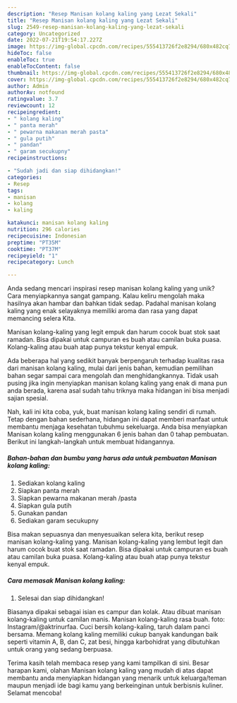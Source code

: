 ```yaml
---
description: "Resep Manisan kolang kaling yang Lezat Sekali"
title: "Resep Manisan kolang kaling yang Lezat Sekali"
slug: 2549-resep-manisan-kolang-kaling-yang-lezat-sekali
category: Uncategorized
date: 2022-07-21T19:54:17.227Z
image: https://img-global.cpcdn.com/recipes/555413726f2e8294/680x482cq70/manisan-kolang-kaling-foto-resep-utama.jpg
hideToc: false
enableToc: true
enableTocContent: false
thumbnail: https://img-global.cpcdn.com/recipes/555413726f2e8294/680x482cq70/manisan-kolang-kaling-foto-resep-utama.jpg
cover: https://img-global.cpcdn.com/recipes/555413726f2e8294/680x482cq70/manisan-kolang-kaling-foto-resep-utama.jpg
author: Admin
authorAv: notfound
ratingvalue: 3.7
reviewcount: 12
recipeingredient:
- " kolang kaling"
- " panta merah"
- " pewarna makanan merah pasta"
- " gula putih"
- " pandan"
- " garam secukupny"
recipeinstructions:

- "Sudah jadi dan siap dihidangkan!"
categories:
- Resep
tags:
- manisan
- kolang
- kaling

katakunci: manisan kolang kaling 
nutrition: 296 calories
recipecuisine: Indonesian
preptime: "PT35M"
cooktime: "PT37M"
recipeyield: "1"
recipecategory: Lunch

---
```





Anda sedang mencari inspirasi resep manisan kolang kaling yang unik? Cara menyiapkannya sangat gampang. Kalau keliru mengolah maka hasilnya akan hambar dan bahkan tidak sedap. Padahal manisan kolang kaling yang enak selayaknya memiliki aroma dan rasa yang dapat memancing selera Kita.





Manisan kolang-kaling yang legit empuk dan harum cocok buat stok saat ramadan. Bisa dipakai untuk campuran es buah atau camilan buka puasa. Kolang-kaling atau buah atap punya tekstur kenyal empuk.

Ada beberapa hal yang sedikit banyak berpengaruh terhadap kualitas rasa dari manisan kolang kaling, mulai dari jenis bahan, kemudian pemilihan bahan segar sampai cara mengolah dan menghidangkannya. Tidak usah pusing jika ingin menyiapkan manisan kolang kaling yang enak di mana pun anda berada, karena asal sudah tahu triknya maka hidangan ini bisa menjadi sajian spesial.






Nah, kali ini kita coba, yuk, buat manisan kolang kaling sendiri di rumah. Tetap dengan bahan sederhana, hidangan ini dapat memberi manfaat untuk membantu menjaga kesehatan tubuhmu sekeluarga. Anda bisa menyiapkan Manisan kolang kaling menggunakan 6 jenis bahan dan 0 tahap pembuatan. Berikut ini langkah-langkah untuk membuat hidangannya.

<!--inarticleads1-->

##### Bahan-bahan dan bumbu yang harus ada untuk pembuatan Manisan kolang kaling:

1. Sediakan  kolang kaling
1. Siapkan  panta merah
1. Siapkan  pewarna makanan merah /pasta
1. Siapkan  gula putih
1. Gunakan  pandan
1. Sediakan  garam secukupny


Bisa makan sepuasnya dan menyesuaikan selera kita, berikut resep manisan kolang-kaling yang. Manisan kolang-kaling yang lembut legit dan harum cocok buat stok saat ramadan. Bisa dipakai untuk campuran es buah atau camilan buka puasa. Kolang-kaling atau buah atap punya tekstur kenyal empuk. 

<!--inarticleads2-->

##### Cara memasak Manisan kolang kaling:


1. Selesai dan siap dihidangkan!

Biasanya dipakai sebagai isian es campur dan kolak. Atau dibuat manisan kolang-kaling untuk camilan manis. Manisan kolang-kaling rasa buah. foto: Instagram/@aktrinurfaa. Cuci bersih kolang-kaling, taruh dalam panci bersama. Memang kolang kaling memiliki cukup banyak kandungan baik seperti vitamin A, B, dan C, zat besi, hingga karbohidrat yang dibutuhkan untuk orang yang sedang berpuasa. 

Terima kasih telah membaca resep yang kami tampilkan di sini. Besar harapan kami, olahan Manisan kolang kaling yang mudah di atas dapat membantu anda menyiapkan hidangan yang menarik untuk keluarga/teman maupun menjadi ide bagi kamu yang berkeinginan untuk berbisnis kuliner. Selamat mencoba!
